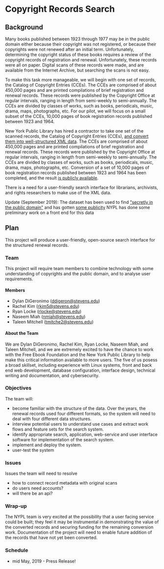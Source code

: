 # Copyright Records Search

## Background

Many books published between 1923 through 1977 may be in the public domain either because their copyright was not registered, or because their copyrights were not renewed after an initial term. Unfortunately, determining the copyright status of these books requires a review of the copyright records of registration and renewal. Unfortunately, these records were all on paper. Digital scans of these records were made, and are available from the Internet Archive, but searching the scans is not easy.

To make this task more manageable, we will begin with one set of records, the Catalog of Copyright Entries (CCEs). The CCEs are comprised of about 450,000 pages and are printed compilations of brief registration and renewal records. These records were published by the Copyright Office at regular intervals, ranging in length from semi-weekly to semi-annually. The CCEs are divided by classes of works, such as books, periodicals, music, drama, maps, photographs, etc. For our pilot, we will focus on a small subset of the CCEs, 10,000 pages of book registration records published between 1923 and 1964.

New York Public Library has hired a contractor to take one set of the scanned records, the Catalog of Copyright Entries (CCEs), [and convert them into well-structured XML data](https://www.nypl.org/blog/2018/03/30/unlocking-record-american-creativity). The CCEs are comprised of about 450,000 pages and are printed compilations of brief registration and renewal records. These records were published by the Copyright Office at regular intervals, ranging in length from semi-weekly to semi-annually. The CCEs are divided by classes of works, such as books, periodicals, music, drama, maps, photographs, etc. Conversion of a set of 10,000 pages of book registration records published between 1923 and 1964 has been completed, and the result [is publicly available](https://github.com/NYPL/catalog_of_copyright_entries_project).

There is a need for a user-friendly search interface for librarians, archivists, and rights researchers to make use of the XML data.

Update (September 2019): The dataset has been used to find ["secretly in the public domain"](https://www.crummy.com/2019/08/09/0) and has gotten [some publicity](https://www.vice.com/en_us/article/kz4e3e/millions-of-books-are-secretly-in-the-public-domain-you-can-download-them-free)
NYPL has done some preliminary work on a front end for this data

## Plan

This project will produce a user-friendly, open-source search interface for the structured renewal records.

### Team
This project will require team members to combine technology with some understanding of copyrights and the public domain, and to analyse user requirements.

#### Members
 - Dylan DiGeronimo (ddigeron@stevens.edu)
 - Rachel Kim (rkim5@stevens.edu)
 - Ryan Locke (rlocke@stevens.edu)
 - Naseem Miah (nmiah@stevens.edu)
 - Taleen Mitchell (tmitche2@stevens.edu)

#### About the Team
We are Dylan DiGeronimo, Rachel Kim, Ryan Locke, Naseem Miah, and Taleen Mitchell, and we are extremely excited to have the chance to work with the Free Ebook Foundation and the New York Public Library to help make this critical information available to more users. The five of us posess a broad skillset, including experience with Linux systems, front and back end web development, database configuration, interface design, technical writing and documentation, and cybersecurity.

### Objectives
The team will:

 - become familiar with the structure of the data. Over the years, the renewal records used four different formats, so the system will need to deal with four different data structures.
 - interview potential users to understand use cases and extract work flows and feature sets for the search system.
 - identify appropriate search, application, web-service and user interface software for implementation of the search system.
 - implement and deploy the system.
 - user-test the system

### Issues
Issues the team will need to resolve

 - how to connect record metadata with original scans
 - do users need accounts?
 - will there be an api?

### Wrap-up
The NYPL team is very excited at the possibility that a user facing service could be built; they feel it may be instrumental in demonstrating the value of the converted records and securing funding for the remaining conversion work. Documentation of the project will need to enable future addition of the records that have not yet been converted.

### Schedule

 - mid May, 2019 -  Press Release!
